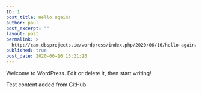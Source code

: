 ```yaml
---
ID: 1
post_title: Hello again!
author: paul
post_excerpt: ""
layout: post
permalink: >
  http://cam.dbsprojects.ie/wordpress/index.php/2020/06/16/hello-again/
published: true
post_date: 2020-06-16 13:21:20
---
```

<!-- wp:paragraph -->
<p>Welcome to WordPress. Edit or delete it, then start writing!</p>
<!-- /wp:paragraph -->

<!-- wp:paragraph -->
<p></p>
<!-- /wp:paragraph -->

<!-- wp:paragraph -->
<p>Test content added from GitHub</p>
<!-- /wp:paragraph -->
